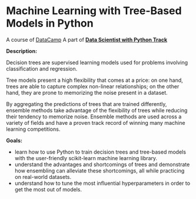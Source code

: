 # Machine Learning with Tree-Based Models in Python 

A course of [DataCamp](https://learn.datacamp.com/courses/machine-learning-with-tree-based-models-in-python)
A part of [**Data Scientist with Python Track**](https://learn.datacamp.com/career-tracks/data-scientist-with-python?version=4)

**Description:**

Decision trees are supervised learning models used for problems involving classification and regression. 

Tree models present a high flexibility that comes at a price: on one hand, trees are able to capture complex non-linear relationships; on the other hand, they are prone to memorizing the noise present in a dataset. 

By aggregating the predictions of trees that are trained differently, ensemble methods take advantage of the flexibility of trees while reducing their tendency to memorize noise. Ensemble methods are used across a variety of fields and have a proven track record of winning many machine learning competitions. 

**Goals:**
- learn how to use Python to train decision trees and tree-based models with the user-friendly scikit-learn machine learning library. 
- understand the advantages and shortcomings of trees and demonstrate how ensembling can alleviate these shortcomings, all while practicing on real-world datasets. 
- understand how to tune the most influential hyperparameters in order to get the most out of  models.
